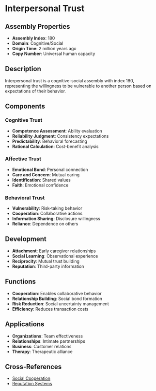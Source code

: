 # Interpersonal Trust

## Assembly Properties
- **Assembly Index**: 180
- **Domain**: Cognitive/Social
- **Origin Time**: 2 million years ago
- **Copy Number**: Universal human capacity

## Description

Interpersonal trust is a cognitive-social assembly with index 180, representing the willingness to be vulnerable to another person based on expectations of their behavior.

## Components

### Cognitive Trust
- **Competence Assessment**: Ability evaluation
- **Reliability Judgment**: Consistency expectations
- **Predictability**: Behavioral forecasting
- **Rational Calculation**: Cost-benefit analysis

### Affective Trust
- **Emotional Bond**: Personal connection
- **Care and Concern**: Mutual caring
- **Identification**: Shared values
- **Faith**: Emotional confidence

### Behavioral Trust
- **Vulnerability**: Risk-taking behavior
- **Cooperation**: Collaborative actions
- **Information Sharing**: Disclosure willingness
- **Reliance**: Dependence on others

## Development

- **Attachment**: Early caregiver relationships
- **Social Learning**: Observational experience
- **Reciprocity**: Mutual trust building
- **Reputation**: Third-party information

## Functions

- **Cooperation**: Enables collaborative behavior
- **Relationship Building**: Social bond formation
- **Risk Reduction**: Social uncertainty management
- **Efficiency**: Reduces transaction costs

## Applications

- **Organizations**: Team effectiveness
- **Relationships**: Intimate partnerships
- **Business**: Customer relations
- **Therapy**: Therapeutic alliance

## Cross-References

- [Social Cooperation](/domains/cognitive/cooperation/reciprocity.md)
- [Reputation Systems](/domains/cognitive/reputation/reputation_mechanisms.md)